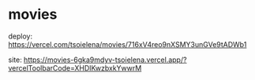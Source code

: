 # movies

deploy: https://vercel.com/tsoielena/movies/716xV4reo9nXSMY3unGVe9tADWb1

site: https://movies-6gka9mdyv-tsoielena.vercel.app/?vercelToolbarCode=XHDIKwzbxkYwwrM
